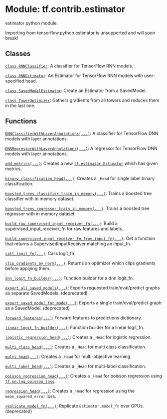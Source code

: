 <div itemscope itemtype="http://developers.google.com/ReferenceObject">
<meta itemprop="name" content="tf.contrib.estimator" />
<meta itemprop="path" content="Stable" />
</div>

# Module: tf.contrib.estimator

estimator python module.

Importing from tensorflow.python.estimator
is unsupported and will soon break!

## Classes

[`class RNNClassifier`](../../tf/contrib/estimator/RNNClassifier.md): A classifier for TensorFlow RNN models.

[`class RNNEstimator`](../../tf/contrib/estimator/RNNEstimator.md): An Estimator for TensorFlow RNN models with user-specified head.

[`class SavedModelEstimator`](../../tf/contrib/estimator/SavedModelEstimator.md): Create an Estimator from a SavedModel.

[`class TowerOptimizer`](../../tf/contrib/estimator/TowerOptimizer.md): Gathers gradients from all towers and reduces them in the last one.

## Functions

[`DNNClassifierWithLayerAnnotations(...)`](../../tf/contrib/estimator/DNNClassifierWithLayerAnnotations.md): A classifier for TensorFlow DNN models with layer annotations.

[`DNNRegressorWithLayerAnnotations(...)`](../../tf/contrib/estimator/DNNRegressorWithLayerAnnotations.md): A regressor for TensorFlow DNN models with layer annotations.

[`add_metrics(...)`](../../tf/contrib/estimator/add_metrics.md): Creates a new <a href="../../tf/estimator/Estimator.md"><code>tf.estimator.Estimator</code></a> which has given metrics.

[`binary_classification_head(...)`](../../tf/contrib/estimator/binary_classification_head.md): Creates a `_Head` for single label binary classification.

[`boosted_trees_classifier_train_in_memory(...)`](../../tf/contrib/estimator/boosted_trees_classifier_train_in_memory.md): Trains a boosted tree classifier with in memory dataset.

[`boosted_trees_regressor_train_in_memory(...)`](../../tf/contrib/estimator/boosted_trees_regressor_train_in_memory.md): Trains a boosted tree regressor with in memory dataset.

[`build_raw_supervised_input_receiver_fn(...)`](../../tf/estimator/experimental/build_raw_supervised_input_receiver_fn.md): Build a supervised_input_receiver_fn for raw features and labels.

[`build_supervised_input_receiver_fn_from_input_fn(...)`](../../tf/contrib/estimator/build_supervised_input_receiver_fn_from_input_fn.md): Get a function that returns a SupervisedInputReceiver matching an input_fn.

[`call_logit_fn(...)`](../../tf/contrib/estimator/call_logit_fn.md): Calls logit_fn.

[`clip_gradients_by_norm(...)`](../../tf/contrib/estimator/clip_gradients_by_norm.md): Returns an optimizer which clips gradients before applying them.

[`dnn_logit_fn_builder(...)`](../../tf/estimator/experimental/dnn_logit_fn_builder.md): Function builder for a dnn logit_fn.

[`export_all_saved_models(...)`](../../tf/contrib/estimator/export_all_saved_models.md): Exports requested train/eval/predict graphs as separate SavedModels. (deprecated)

[`export_saved_model_for_mode(...)`](../../tf/contrib/estimator/export_saved_model_for_mode.md): Exports a single train/eval/predict graph as a SavedModel. (deprecated)

[`forward_features(...)`](../../tf/contrib/estimator/forward_features.md): Forward features to predictions dictionary.

[`linear_logit_fn_builder(...)`](../../tf/estimator/experimental/linear_logit_fn_builder.md): Function builder for a linear logit_fn.

[`logistic_regression_head(...)`](../../tf/contrib/estimator/logistic_regression_head.md): Creates a `_Head` for logistic regression.

[`multi_class_head(...)`](../../tf/contrib/estimator/multi_class_head.md): Creates a `_Head` for multi class classification.

[`multi_head(...)`](../../tf/contrib/estimator/multi_head.md): Creates a `_Head` for multi-objective learning.

[`multi_label_head(...)`](../../tf/contrib/estimator/multi_label_head.md): Creates a `_Head` for multi-label classification.

[`poisson_regression_head(...)`](../../tf/contrib/estimator/poisson_regression_head.md): Creates a `_Head` for poisson regression using <a href="../../tf/nn/log_poisson_loss.md"><code>tf.nn.log_poisson_loss</code></a>.

[`regression_head(...)`](../../tf/contrib/estimator/regression_head.md): Creates a `_Head` for regression using the `mean_squared_error` loss.

[`replicate_model_fn(...)`](../../tf/contrib/estimator/replicate_model_fn.md): Replicate `Estimator.model_fn` over GPUs. (deprecated)

